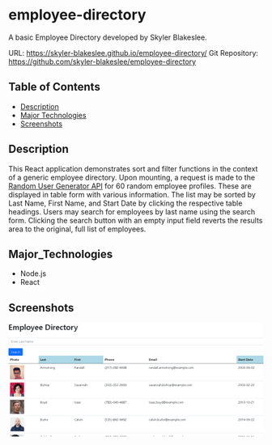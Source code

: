 # employee-directory

A basic Employee Directory developed by Skyler Blakeslee.

URL: https://skyler-blakeslee.github.io/employee-directory/
Git Repository: https://github.com/skyler-blakeslee/employee-directory

## Table of Contents
- [Description](#description)
- [Major Technologies](#major_technologies)
- [Screenshots](#screenshots)


## Description

This React application demonstrates sort and filter functions in the context of a generic employee directory. Upon mounting, a request is made to the [Random User Generator API](https://randomuser.me/) for 60 random employee profiles. These are displayed in table form with various information. The list may be sorted by Last Name, First Name, and Start Date by clicking the respective table headings. Users may search for employees by last name using the search form. Clicking the search button with an empty input field reverts the results area to the original, full list of employees.

## Major_Technologies

- Node.js
- React

## Screenshots

![employee directory](./images/employee-directory-screenshot.png)